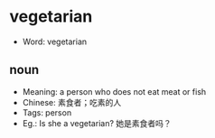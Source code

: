 # vegetarian

- Word: vegetarian

## noun

- Meaning: a person who does not eat meat or fish
- Chinese: 素食者；吃素的人
- Tags: person
- Eg.: Is she a vegetarian? 她是素食者吗？

